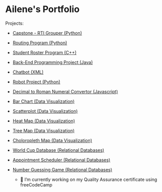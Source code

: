 # Ailene's Portfolio

Projects:
* [Capstone - RTI Grouper (Python)](https://github.com/ail-w-clark/capstone)
* [Routing Program (Python)](https://github.com/ail-w-clark/routing_program)
* [Student Roster Program (C++)](https://github.com/ail-w-clark/class_roster)
* [Back-End Programming Project (Java)](https://github.com/ail-w-clark/back_end)
* [Chatbot (XML)](https://github.com/ail-w-clark/chatbot)
* [Robot Project (Python)](https://github.com/ail-w-clark/robot_project)
* [Decimal to Roman Numeral Convertor (Javascript)](https://github.com/ail-w-clark/decimal_to_roman)
* [Bar Chart (Data Visualization)](https://codepen.io/ailClark/pen/xxoMjJQ)
* [Scatterplot (Data Visualization)](https://codepen.io/ailClark/pen/WNqmwXM)
* [Heat Map (Data Visualization)](https://codepen.io/ailClark/pen/qBzvNep)
* [Tree Map (Data Visualization)](https://codepen.io/ailClark/pen/KKjYxzK)
* [Choloropleth Map (Data Visualization)](https://codepen.io/ailClark/pen/xxoBQPE)
* [World Cup Database (Relational Databases)](https://github.com/ail-w-clark/worldcup_DB)
* [Appointment Scheduler (Relational Databases)](https://github.com/ail-w-clark/appointment_scheduler)
* [Number Guessing Game (Relational Databases)](https://github.com/ail-w-clark/number_guessing_game)

  - 🌱 I’m currently working on my Quality Assurance certificate using freeCodeCamp

<!--
**ail-w-clark/ail-w-clark** is a ✨ _special_ ✨ repository because its `README.md` (this file) appears on your GitHub profile.

Here are some ideas to get you started:

- 🔭 I’m currently working on ...
- 🌱 I’m currently learning ...
- 👯 I’m looking to collaborate on ...
- 🤔 I’m looking for help with ...
- 💬 Ask me about ...
- 📫 How to reach me: ...
- 😄 Pronouns: ...
- ⚡ Fun fact: ...
-->
